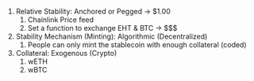 1. Relative Stability: Anchored or Pegged -> $1.00
   1. Chainlink Price feed
   2. Set a function to exchange EHT & BTC -> $$$
2. Stability Mechanism (Minting): Algorithmic (Decentralized)
   1. People can only mint the stablecoin with enough collateral (coded)
3. Collateral: Exogenous (Crypto)
   1. wETH
   2. wBTC
